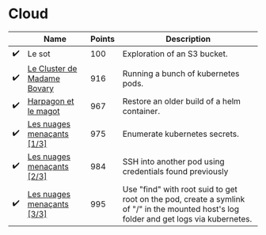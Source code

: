 # Cloud

|  | Name | Points | Description |
|---|---|---|---|
| :heavy_check_mark: | Le sot | 100 | Exploration of an S3 bucket. |
| :heavy_check_mark: | [Le Cluster de Madame Bovary](le-cluster-de-madame-bovary.md) | 916 | Running a bunch of kubernetes pods. |
| :heavy_check_mark: | [Harpagon et le magot](harpagon-et-le-magot.md) | 967 | Restore an older build of a helm container. |
| :heavy_check_mark: | [Les nuages menaçants [1/3]](les-nuages-menacants.md) | 975 | Enumerate kubernetes secrets. |
| :heavy_check_mark: | [Les nuages menaçants [2/3]](les-nuages-menacants.md) | 984 | SSH into another pod using credentials found previously |
| :heavy_check_mark: | [Les nuages menaçants [3/3]](les-nuages-menacants.md) | 995 | Use "find" with root suid to get root on the pod, create a symlink of "/" in the mounted host's log folder and get logs via kubernetes. |